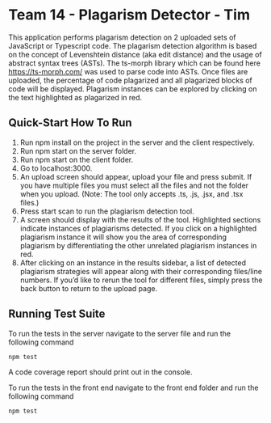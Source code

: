 # Team 14 - Plagarism Detector - Tim

This application performs plagarism detection on 2 uploaded sets of JavaScript or Typescript code. The plagarism detection algorithm is based on the concept of Levenshtein distance (aka edit distance) and the usage of abstract syntax trees (ASTs). The ts-morph library which can be found here https://ts-morph.com/ was used to parse code into ASTs. Once files are uploaded, the percentage of code plagarized and all plagarized blocks of code will be displayed. Plagarism instances can be explored by clicking on the text highlighted as plagarized in red.

## Quick-Start How To Run

1. Run npm install on the project in the server and the client respectively.
2. Run npm start on the server folder.
3. Run npm start on the client folder.
4. Go to localhost:3000.
5. An upload screen should appear, upload your file and press submit. If you have multiple files you must select all the files and not the folder when you upload. (Note: The tool only accepts .ts, .js, .jsx, and .tsx files.)
6. Press start scan to run the plagiarism detection tool.
7. A screen should display with the results of the tool. Highlighted sections indicate instances of plagiarisms detected. If you click on a highlighted plagiarism instance it will show you the area of corresponding plagiarism by differentiating the other unrelated plagiarism instances in red. 
8. After clicking on an instance in the results sidebar, a list of detected plagiarism strategies will appear along with their corresponding files/line numbers.
If you’d like to rerun the tool for different files, simply press the back button to return to the upload page.

## Running Test Suite 

To run the tests in the server navigate to the server file and run the following command 

```
npm test
```
A code coverage report should print out in the console. 

To run the tests in the front end navigate to the front end folder and run the following command 

```
npm test
```
